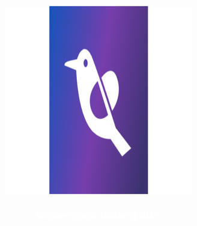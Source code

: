 <div align="center">
    <img src="webengage.png" align="center" width="500" height="500"/>
    <div align="center"> 
        <h1> 
            <b>
                <span style="color:white;"> 
                    Webengage Golang SDK
                </span>
            </b>
        </h1>
    </div>
</div>



# 


